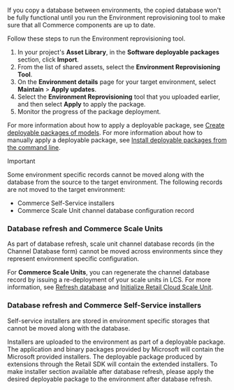 If you copy a database between environments, the copied database won't be fully functional until you run the Environment reprovisioning tool to make sure that all Commerce components are up to date.

Follow these steps to run the Environment reprovisioning tool.

1. In your project's **Asset Library**, in the **Software deployable packages** section, click **Import**.
2. From the list of shared assets, select the **Environment Reprovisioning Tool**.
3. On the **Environment details** page for your target environment, select **Maintain** > **Apply updates**.
4. Select the **Environment Reprovisioning** tool that you uploaded earlier, and then select **Apply** to apply the package.
5. Monitor the progress of the package deployment.

For more information about how to apply a deployable package, see [Create deployable packages of models](../deployment/create-apply-deployable-package.md). For more information about how to manually apply a deployable package, see [Install deployable packages from the command line](../deployment/install-deployable-package.md).

> [!IMPORTANT]
> Some environment specific records cannot be moved along with the database from the source to the target environment. The following records are not moved to the target environment:
> - Commerce Self-Service installers
> - Commerce Scale Unit channel database configuration record

### Database refresh and Commerce Scale Units

As part of database refresh, scale unit channel database records (in the Channel Database form) cannot be moved across environments since they represent environment specific configuration.

For **Commerce Scale Units**, you can regenerate the channel database record by issuing a re-deployment of your scale units in LCS. For more information, see [Refresh database](../database/database-refresh.md) and [Initialize Retail Cloud Scale Unit](../deployment/Initialize-Retail-Channels.md).

### Database refresh and Commerce Self-Service installers

Self-service installers are stored in environment specific storages that cannot be moved along with the database.

Installers are uploaded to the environment as part of a deployable package. The application and binary packages provided by Microsoft will contain the Microsoft provided installers. The deployable package produced by extensions through the Retail SDK will contain the extended installers. To make installer section available after database refresh, please apply the desired deployable package to the environment after database refresh.
